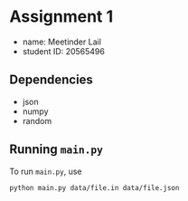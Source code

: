 # Assignment 1

- name: Meetinder Lail
- student ID: 20565496

## Dependencies

- json
- numpy
- random

## Running `main.py`

To run `main.py`, use

```sh
python main.py data/file.in data/file.json
```
